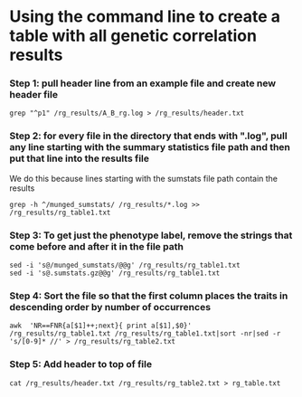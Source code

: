 # Using the command line to create a table with all genetic correlation results


### Step 1: pull header line from an example file and create new header file

```
grep "^p1" /rg_results/A_B_rg.log > /rg_results/header.txt
```

### Step 2: for every file in the directory that ends with ".log", pull any line starting with the summary statistics file path and then put that line into the results file

We do this because lines starting with the sumstats file path contain the results

```
grep -h ^/munged_sumstats/ /rg_results/*.log >> /rg_results/rg_table1.txt
```

### Step 3: To get just the phenotype label, remove the strings that come before and after it in the file path

```
sed -i 's@/munged_sumstats/@@g' /rg_results/rg_table1.txt
sed -i 's@.sumstats.gz@@g' /rg_results/rg_table1.txt
```

### Step 4: Sort the file so that the first column places the traits in descending order by number of occurrences

```
awk  'NR==FNR{a[$1]++;next}{ print a[$1],$0}' /rg_results/rg_table1.txt /rg_results/rg_table1.txt|sort -nr|sed -r 's/[0-9]* //' > /rg_results/rg_table2.txt
```

### Step 5: Add header to top of file

```
cat /rg_results/header.txt /rg_results/rg_table2.txt > rg_table.txt
```
